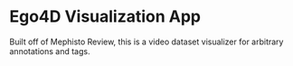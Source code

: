 # Ego4D Visualization App

Built off of Mephisto Review, this is a video dataset visualizer for arbitrary annotations and tags.
